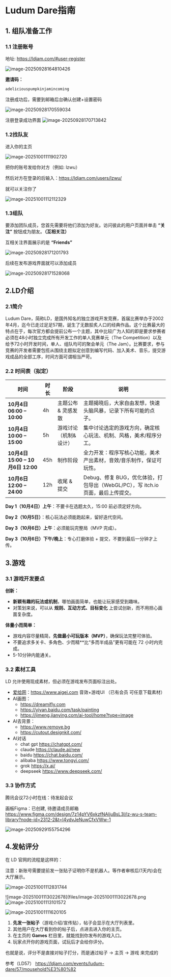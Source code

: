# **Ludum Dare指南**

##  1. 组队准备工作

### 1.1 注册账号

地址: https://ldjam.com/#user-register

<img src="files/image-20250928164810426.png" alt="image-20250928164810426" />

**邀请码：**

```bash
adeliciouspumpkinjamincoming
```

注册成功后，需要到邮箱后台确认创建+设置密码

![image-20250928170559034](files/image-20250928170559034.png)

注册登录成功界面
![image-20250928170713842](files/image-20250928170713842.png)

### 1.2找队友

进入你的主页

![image-20251001111902720](files/image-20251001111902720.png)

把你的账号发给你对方（例如: lzwu）

然后对方在登录的后输入：https://ldjam.com/users/lzwu/

就可以关注你了

![image-20251001112112329](files/image-20251001112112329.png)



### 1.3组队

要添加团队成员，您首先需要将他们添加为好友。访问彼此的用户页面并单击 **“关注”** 按钮成为朋友。**（互相关注）**

互相关注界面展示的是 **“Friends”**

![image-20250928171201793](files/image-20250928171201793.png)

后续在发布游戏界面就可以添加成员

![image-20250928171528068](files/image-20250928171528068.png)

## 2.LD介绍

### 2.1简介

Ludum Dare，简称LD，是国外知名的独立游戏开发竞赛，首届比赛举办于2002年4月，迄今已走过足足57期，诞生了无数脍炙人口的经典作品。这个比赛最大的特点在于，每次官方都会提前公布一个主题，其中比较广为人知的即是要求参赛者必须在48小时独立完成所有开发工作的单人竞赛单元（The Competition）以及给予72小时开发时间，单人、组队均可的聚会单元（The Jam）。比赛要求，参与竞赛的开发者需要包揽从围绕主题拟定创意到编写代码、加入美术、音乐，提交游戏成品的全部工序，时间方面可谓相当严苛。

### 2.2  时间表（拟定）

| 时间                              | 时长 | 阶段                  | 说明                                                         |
| --------------------------------- | ---- | --------------------- | ------------------------------------------------------------ |
| **10月4日 06:00 – 10:00**         | 4h   | 主题公布 & 灵感发散   | 主题揭晓后，大家自由发想，快速头脑风暴，记录下所有可能的点子。 |
| **10月4日 10:00 – 15:00**         | 5h   | 游戏讨论（机制&设计） | 集中讨论选定的游戏方向，确定核心玩法、机制、风格，美术/程序分工。 |
| **10月4日 15:00 – 10月6日 12:00** | 45h  | 制作阶段              | 全力开发：程序写核心功能，美术产出素材，音效/音乐制作，保证可玩性。 |
| **10月6日 12:00 – 24:00**         | 12h  | 收尾 & 提交           | Debug、修复 BUG，优化体验，打包导出（WebGL/PC），写 itch.io 页面，最后上传提交。 |

**Day 1（10月4日）上午**：不要卡在选题太久，15:00 前必须定好方向。

**Day 2（10月5日）**：核心玩法必须能跑起来，留好迭代空间。

**Day 3（10月6日）上午**：必须能玩完整局（MVP 完成）。

**Day 3（10月6日）下午/晚上**：专心打磨体验 + 提交，不要到最后一分钟才上传。

## 3.游戏

### 3.1 游戏开发要点 

**创新：**

- **新颖有趣的玩法或机制**，哪怕画面简单，也能让玩家感受到趣味。
- 对策划来说，可以从 **规则、互动方式、目标变化** 上尝试创新，而不用担心画面复杂度。

**体量小而简单：**

- 游戏内容尽量精简，**先做最小可玩版本（MVP）**，确保玩法完整可体验。
- 不要追求多关卡、多角色、少而精**比“多而半成品”更有可能在 72 小时内完成。
- 5-10分钟内能通关。

### 3.2 素材工具

LD 允许使用现成素材，但必须在游戏发布页面标注出处。

- [爱给网](https://www.aigei.com/)：https://www.aigei.com  音效+游戏UI （已有会员 可任意下载素材）
- AI画图：
  - https://dreamifly.com
  - https://yiyan.baidu.com/task/painting
  - https://jimeng.jianying.com/ai-tool/home?type=image
- AI去背景：
  - https://www.remove.bg
  - https://cutout.designkit.com/
- AI对话
  - chat gpt  https://chatgpt.com/
  - claude https://claude.ai/new
  - baidu https://chat.baidu.com/
  - alibaba https://www.tongyi.com/
  - grok https://x.ai/
  - deepseek https://www.deepseek.com/


### 3.3 协作方式

腾讯会议72小时在线：待发起会议

画板Figma：已创建, 待邀请成员邮箱
https://www.figma.com/design/7z14pYV6xkzfNAIjuBsL3l/lz-wu-s-team-library?node-id=2312-2&t=I4ydvJeNuwCfxVWw-1

![image-20250929155754296](files/image-20250929155754296.png)







## 4.发帖评分

在 LD 官网的流程是这样的：

注意：新账号需要提前发一张贴子证明你不是机器人。等作者审核后(1天内)会在大厅展示。

![image-20251001112831744](files/image-20251001112831744.png)

![image-20251001113022678](files/image-20251001113022678.png![image-20251001113101572](files/image-20251001113101572.png)

![image-20251001111620105](files/image-20251001111620105.png)



1. **先发一张帖子**（游戏介绍/宣传贴），帖子会显示在大厅列表里。
2. 其他用户在大厅看到你的帖子后，点进去进入你的主页。
3. 在主页的 **Games** 栏目里，就能找到你发布的游戏入口。
4. 玩家点开你的游戏页面，试玩后才会给你评分。

也就是说，评分不是直接对帖子打分，而是通过帖子 → 主页 → 游戏 来完成的

参考（LD57）
https://ldjam.com/events/ludum-dare/57/mousehold%E3%80%82



























